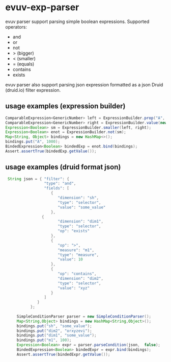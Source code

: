 # evuv-exp-parser
evuv parser support parsing simple boolean expressions.
Supported operators:
- and
- or
- not
- \> (bigger)
- < (smaller)
- = (equals)
- contains
- exists

evuv parser also support parsing json expression formatted as a json Druid (druid.io) filter expression.


## usage examples (expression builder)
```java
ComparableExpression<GenericNumber> left = ExpressionBuilder.prop("A", GenericNumber.class);
ComparableExpression<GenericNumber> right = ExpressionBuilder.value(new GenericNumber(10.0));
Expression<Boolean> sm = ExpressionBuilder.smaller(left, right);
Expression<Boolean> enot = ExpressionBuilder.not(sm);
Map<String, Object> bindings = new HashMap<>();
bindings.put("A", 1000);
BindedExpression<Boolean> bindedExp = enot.bind(bindings);
Assert.assertTrue(bindedExp.getValue());
 ``` 
    
## usage examples (druid format json) 
 ```java
  String json = { "filter": {
			      "type": "and",
			      "fields": [
			         {
			            "dimension": "sh",
			            "type": "selector",
			            "value": "some_value"
			         },
				 {
			            "dimension": "dim1",
			            "type": "selector",
			            "op": "exists"
			         },
			         {
			            "op": ">",
			            "measure": "m1",
			            "type": "measure",
			            "value": 10
			         },
			         {
			            "op": "contains",
			            "dimension": "dim2",
			            "type": "selector",
			            "value": "xyz"
			         }
			      ]
			   }
			};
      
      SimpleConditionParser parser = new SimpleConditionParser();
      Map<String,Object> bindings = new HashMap<String,Object>();
      bindings.put("sh", "some_value");
      bindings.put("dim2", "orxyzevi");
      bindings.put("dim1", "some_value");
      bindings.put("m1", 100);
      Expression<Boolean> expr = parser.parseCondition(json,  false);
      BindedExpression<Boolean> bindedExpr = expr.bind(bindings);
      Assert.assertTrue(bindedExpr.getValue());
   ```
   
